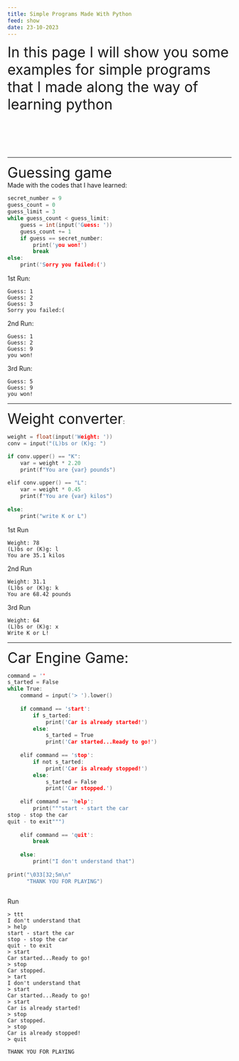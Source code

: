 ```yaml
---
title: Simple Programs Made With Python
feed: show
date: 23-10-2023
---
```

<font size="+3">In this page I will show you some examples for simple programs that I made along the way of learning python</font>
<br><br><br><br><br><br>

******
<font size="+3">Guessing game</font><br>
Made with the codes that I have learned:
```c
secret_number = 9  
guess_count = 0  
guess_limit = 3  
while guess_count < guess_limit:  
    guess = int(input('Guess: '))  
    guess_count += 1  
    if guess == secret_number:  
        print('you won!')  
        break  
else:  
    print('Sorry you failed:(')
```
1st Run:
```
Guess: 1
Guess: 2
Guess: 3
Sorry you failed:(
```
2nd Run:
```
Guess: 1
Guess: 2
Guess: 9
you won!
```
3rd Run:
```
Guess: 5
Guess: 9
you won!
```
*******
<font size="+3">Weight converter</font>:
<br>
```c
weight = float(input('Weight: '))  
conv = input("(L)bs or (K)g: ") 

if conv.upper() == "K":  
    var = weight * 2.20  
    print(f"You are {var} pounds")  
  
elif conv.upper() == "L":  
    var = weight * 0.45  
    print(f"You are {var} kilos")  
  
else:  
    print("write K or L")

```
1st Run
```
Weight: 78
(L)bs or (K)g: l
You are 35.1 kilos
```
2nd Run
```
Weight: 31.1
(L)bs or (K)g: k
You are 68.42 pounds
```
3rd Run
```
Weight: 64
(L)bs or (K)g: x
Write K or L!
```

********
<font size="+3">Car Engine Game:</font>
<br>
```c
command = ''  
s_tarted = False  
while True:  
    command = input('> ').lower()  
  
    if command == 'start':  
        if s_tarted:  
            print('Car is already started!')  
        else:  
            s_tarted = True  
            print('Car started...Ready to go!')  
  
    elif command == 'stop':  
        if not s_tarted:  
            print('Car is already stopped!')  
        else:  
            s_tarted = False  
            print('Car stopped.')  
  
    elif command == 'help':  
        print("""start - start the car  
stop - stop the car  
quit - to exit""")  
  
    elif command == 'quit':  
        break  
  
    else:  
        print("I don't understand that")  
  
print("\033[32;5m\n"  
      "THANK YOU FOR PLAYING")
      
```

Run
```
> ttt
I don't understand that
> help
start - start the car
stop - stop the car
quit - to exit
> start
Car started...Ready to go!
> stop
Car stopped.
> tart
I don't understand that
> start
Car started...Ready to go!
> start
Car is already started!
> stop
Car stopped.
> stop
Car is already stopped!
> quit

THANK YOU FOR PLAYING
```